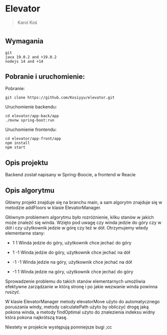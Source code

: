 # Elevator

>Karol Koś

#

## Wymagania
```
git
java 19.0.2 and +19.0.2
nodejs 14 and +14
```
## Pobranie i uruchomienie:

Pobranie:
```
git clone https://github.com/Kosiyyu/elevator.git
```

Uruchomienie backendu:
```
cd elevator/app-back/app
./mvnw spring-boot:run
```

Uruchomienie frontendu:
```
cd elevator/app-front/app
npm install
npm start
```


## Opis projektu
Backend został napisany w Spring-Boocie, a frontend w Reacie

## Opis algorytmu
Główny projekt znajduje się na branchu main, a sam algorytm znajduje się w metodzie addFloors w klasie ElevatorManager.

Głównym problemem algorytmu było rozróżnienie, kilku stanów w jakich może znaleźć się winda. Wzięto pod uwagę czy winda jedzie do góry czy w dół i czy użytkownik jedzie w górę czy też w dół. Otrzymujemy wtedy elementarne stany:
- 1 1 
Winda jedzie do góry, użytkownik chce jechać do góry

- 1 -1 
Winda jedzie do góry, użytkownik chce jechać na dół

- -1 -1 
Winda jedzie na góry, użytkownik chce jechać na dół

- -1 1
Winda jedzie na góry, użytkownik chce jechać do góry

Sprowadzenie problemu do takich stanów elementarnych umożliwia efektywne zarządzanie w którą stronę i po jakie wezwanie winda powinna ruszyć. 

W klasie ElevatorManager metody elevatorMove użyto do automatycznego poruszania windy, metody calculatePath użyto by obliczyć drogę jaką pokona winda, a metody findOptimal użyto do znalezienia indeksu widny która pokona najkrótszą trasę.

Niestety w projekcie występują pomniejsze bugi ;cc

